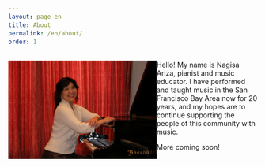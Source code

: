 ```yaml
---
layout: page-en
title: About
permalink: /en/about/
order: 1
---
```


<img class="float-left" src="/img/nagisa ariza red curtain.jpg" alt="" width="300px" style="float:left;">

Hello! My name is Nagisa Ariza, pianist and music educator.
I have performed and taught music in the San Francisco Bay Area now for 20 years, and my hopes are to continue supporting the people of this community with music.


More coming soon!